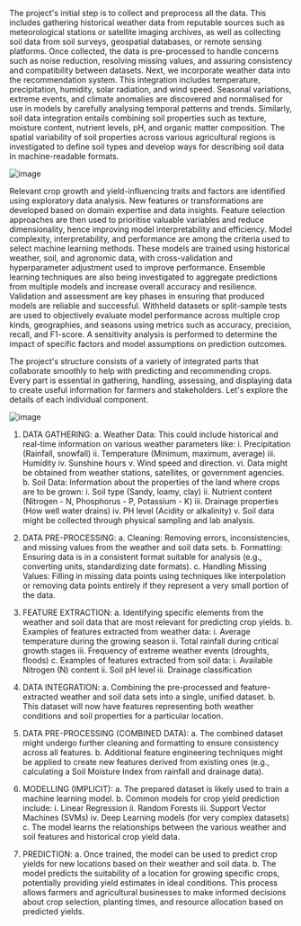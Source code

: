 The project's initial step is to collect and preprocess all the data. This includes gathering historical weather data from reputable sources such as meteorological stations or satellite imaging archives, as well as collecting soil data from soil surveys, geospatial databases, or remote sensing platforms. Once collected, the data is pre-processed to handle concerns such as noise reduction, resolving missing values, and assuring consistency and compatibility between datasets. 
Next, we incorporate weather data into the recommendation system. This integration includes temperature, precipitation, humidity, solar radiation, and wind speed. Seasonal variations, extreme events, and climate anomalies are discovered and normalised for use in models by carefully analysing temporal patterns and trends. Similarly, soil data integration entails combining soil properties such as texture, moisture content, nutrient levels, pH, and organic matter composition. The spatial variability of soil properties across various agricultural regions is investigated to define soil types and develop ways for describing soil data in machine-readable formats. 

![image](https://github.com/harshith7422/Machine-Learning-based-recommendation-system-for-crop-prediction-using-weather-and-soil-data/assets/89782073/60ef3579-18de-441c-956e-b413c559dbbd)


Relevant crop growth and yield-influencing traits and factors are identified using exploratory data analysis. New features or transformations are developed based on domain expertise and data insights. Feature selection approaches are then used to prioritise valuable variables and reduce dimensionality, hence improving model interpretability and efficiency. Model complexity, interpretability, and performance are among the criteria used to select machine learning methods. These models are trained using historical weather, soil, and agronomic data, with cross-validation and hyperparameter adjustment used to improve performance. Ensemble learning techniques are also being investigated to aggregate predictions from multiple models and increase overall accuracy and resilience. 
Validation and assessment are key phases in ensuring that produced models are reliable and successful. Withheld datasets or split-sample tests are used to objectively evaluate model performance across multiple crop kinds, geographies, and seasons using metrics such as accuracy, precision, recall, and F1-score. A sensitivity analysis is performed to determine the impact of specific factors and model assumptions on prediction outcomes.

The project's structure consists of a variety of integrated parts that collaborate smoothly to help with predicting and recommending crops. Every part is essential in gathering, handling, assessing, and displaying data to create useful information for farmers and stakeholders. Let's explore the details of each individual component.
 
![image](https://github.com/harshith7422/Machine-Learning-based-recommendation-system-for-crop-prediction-using-weather-and-soil-data/assets/89782073/d5fba247-563d-49a0-a265-69fef4603c4e)

1.	DATA GATHERING:
a.	Weather Data: This could include historical and real-time information on various weather parameters like:
    i.	Precipitation (Rainfall, snowfall)
   ii.	Temperature (Minimum, maximum, average)
  iii.	Humidity
   iv.	Sunshine hours
    v.	Wind speed and direction.
   vi.	Data might be obtained from weather stations, satellites, or government agencies.
b.	Soil Data: Information about the properties of the land where crops are to be grown:
    i.	Soil type (Sandy, loamy, clay)
   ii.	Nutrient content (Nitrogen - N, Phosphorus - P, Potassium - K)
  iii.	Drainage properties (How well water drains)
   iv.	PH level (Acidity or alkalinity)
    v.	Soil data might be collected through physical sampling and lab analysis.

2.	DATA PRE-PROCESSING:
a.	Cleaning: Removing errors, inconsistencies, and missing values from the weather and soil data sets.
b.	Formatting: Ensuring data is in a consistent format suitable for analysis (e.g., converting units, standardizing date formats).
c.	Handling Missing Values: Filling in missing data points using techniques like interpolation or removing data points entirely if they represent a very small portion of the data.

3.	FEATURE EXTRACTION:
a.	Identifying specific elements from the weather and soil data that are most relevant for predicting crop yields.
b.	Examples of features extracted from weather data: 
     i.	Average temperature during the growing season
    ii.	Total rainfall during critical growth stages
   iii.	Frequency of extreme weather events (droughts, floods)
c.	Examples of features extracted from soil data: 
    i.	Available Nitrogen (N) content
   ii.	Soil pH level
  iii.	Drainage classification

4.	DATA INTEGRATION:
a.	Combining the pre-processed and feature-extracted weather and soil data sets into a single, unified dataset.
b.	This dataset will now have features representing both weather conditions and soil properties for a particular location.

5.	DATA PRE-PROCESSING (COMBINED DATA):
a.	The combined dataset might undergo further cleaning and formatting to ensure consistency across all features.
b.	Additional feature engineering techniques might be applied to create new features derived from existing ones (e.g., calculating a Soil Moisture Index from rainfall and drainage data).

6.	MODELLING (IMPLICIT):
a.	The prepared dataset is likely used to train a machine learning model.
b.	Common models for crop yield prediction include: 
    i.	Linear Regression
   ii.	Random Forests
  iii.	Support Vector Machines (SVMs)
   iv.	Deep Learning models (for very complex datasets)
c.	The model learns the relationships between the various weather and soil features and historical crop yield data.

7.	PREDICTION:
a.	Once trained, the model can be used to predict crop yields for new locations based on their weather and soil data.
b.	The model predicts the suitability of a location for growing specific crops, potentially providing yield estimates in ideal conditions.
This process allows farmers and agricultural businesses to make informed decisions about crop selection, planting times, and resource allocation based on predicted yields.
